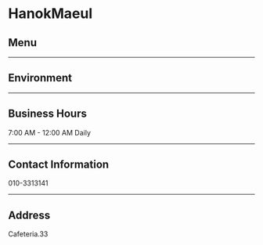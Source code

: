 # HanokMaeul

## Menu

---

## Environment

---

## Business Hours

7:00 AM - 12:00 AM Daily

---

## Contact Information

010-3313141

---

## Address

Cafeteria.33

